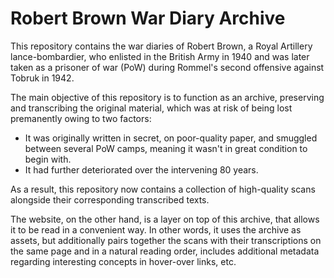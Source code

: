 # Robert Brown War Diary Archive

This repository contains the war diaries of Robert Brown, a Royal Artillery lance-bombardier, who enlisted in the British Army in 1940 and was later taken as a prisoner of war (PoW) during Rommel's second offensive against Tobruk in 1942.

The main objective of this repository is to function as an archive, preserving and transcribing the original material, which was at risk of being lost premanently owing to two factors:

- It was originally written in secret, on poor-quality paper, and smuggled between several PoW camps, meaning it wasn't in great condition to begin with.
- It had further deteriorated over the intervening 80 years.

As a result, this repository now contains a collection of high-quality scans alongside their corresponding transcribed texts.

The website, on the other hand, is a layer on top of this archive, that allows it to be read in a convenient way. In other words, it uses the archive as assets, but additionally pairs together the scans with their transcriptions on the same page and in a natural reading order, includes additional metadata regarding interesting concepts in hover-over links, etc.
